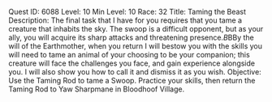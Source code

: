Quest ID: 6088
Level: 10
Min Level: 10
Race: 32
Title: Taming the Beast
Description: The final task that I have for you requires that you tame a creature that inhabits the sky. The swoop is a difficult opponent, but as your ally, you will acquire its sharp attacks and threatening presence.$B$BBy the will of the Earthmother, when you return I will bestow you with the skills you will need to tame an animal of your choosing to be your companion; this creature will face the challenges you face, and gain experience alongside you. I will also show you how to call it and dismiss it as you wish.
Objective: Use the Taming Rod to tame a Swoop. Practice your skills, then return the Taming Rod to Yaw Sharpmane in Bloodhoof Village.
